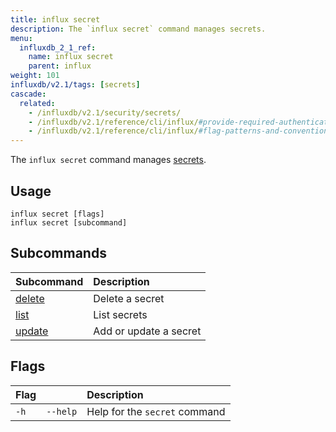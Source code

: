```yaml
---
title: influx secret
description: The `influx secret` command manages secrets.
menu:
  influxdb_2_1_ref:
    name: influx secret
    parent: influx
weight: 101
influxdb/v2.1/tags: [secrets]
cascade:
  related:
    - /influxdb/v2.1/security/secrets/
    - /influxdb/v2.1/reference/cli/influx/#provide-required-authentication-credentials, influx CLI—Provide required authentication credentials
    - /influxdb/v2.1/reference/cli/influx/#flag-patterns-and-conventions, influx CLI—Flag patterns and conventions
---
```


The `influx secret` command manages [secrets](/influxdb/v2.1/reference/glossary/#secret).

## Usage
```
influx secret [flags]
influx secret [subcommand]
```

## Subcommands
| Subcommand                                                   | Description            |
|:----------                                                   |:-----------            |
| [delete](/influxdb/v2.1/reference/cli/influx/secret/delete/) | Delete a secret        |
| [list](/influxdb/v2.1/reference/cli/influx/secret/list/)     | List secrets           |
| [update](/influxdb/v2.1/reference/cli/influx/secret/update/) | Add or update a secret |

## Flags
| Flag |          | Description                   |
|:---- |:---      |:-----------                   |
| `-h` | `--help` | Help for the `secret` command |
